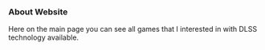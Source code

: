 ### About Website
Here on the main page you can see all games that I interested in with DLSS technology available.